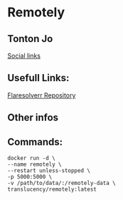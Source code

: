 # Remotely

## Tonton Jo
[Social links](https://linktr.ee/tontonjo)  

## Usefull Links: 
[Flaresolverr Repository ](https://github.com/FlareSolverr/FlareSolverr)  

## Other infos

## Commands:
```shell
docker run -d \
--name remotely \
--restart unless-stopped \
-p 5000:5000 \
-v /path/to/data/:/remotely-data \
translucency/remotely:latest
```
